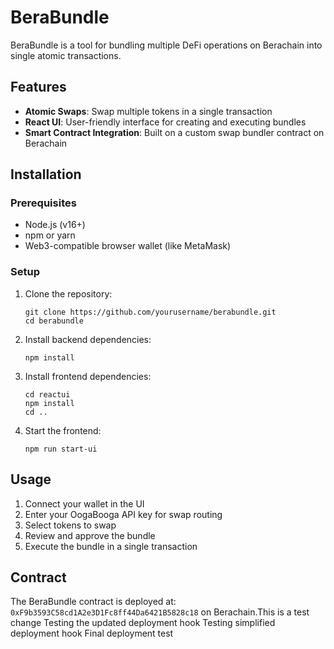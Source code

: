 # BeraBundle

BeraBundle is a tool for bundling multiple DeFi operations on Berachain into single atomic transactions.

## Features

- **Atomic Swaps**: Swap multiple tokens in a single transaction
- **React UI**: User-friendly interface for creating and executing bundles
- **Smart Contract Integration**: Built on a custom swap bundler contract on Berachain

## Installation

### Prerequisites

- Node.js (v16+)
- npm or yarn
- Web3-compatible browser wallet (like MetaMask)

### Setup

1. Clone the repository:
   ```
   git clone https://github.com/yourusername/berabundle.git
   cd berabundle
   ```

2. Install backend dependencies:
   ```
   npm install
   ```

3. Install frontend dependencies:
   ```
   cd reactui
   npm install
   cd ..
   ```

4. Start the frontend:
   ```
   npm run start-ui
   ```

## Usage

1. Connect your wallet in the UI
2. Enter your OogaBooga API key for swap routing
3. Select tokens to swap
4. Review and approve the bundle
5. Execute the bundle in a single transaction

## Contract

The BeraBundle contract is deployed at: `0xF9b3593C58cd1A2e3D1Fc8ff44Da6421B5828c18` on Berachain.This is a test change
Testing the updated deployment hook
Testing simplified deployment hook
Final deployment test

